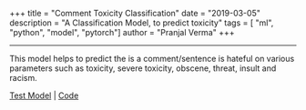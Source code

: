 +++
title = "Comment Toxicity Classification"
date = "2019-03-05"
description = "A Classification Model, to predict toxicity"
tags = [ "ml", "python", "model", "pytorch"]
author = "Pranjal Verma"
+++

---

This model helps to predict the is a comment/sentence is hateful on various parameters such as toxicity, severe toxicity, obscene, threat, insult and racism.

[Test Model](https://huggingface.co/spaces/pvcodes/comment_toxicity_classifier) | [Code](https://github.com/pvcodes/comment_toxicity_classifier)
